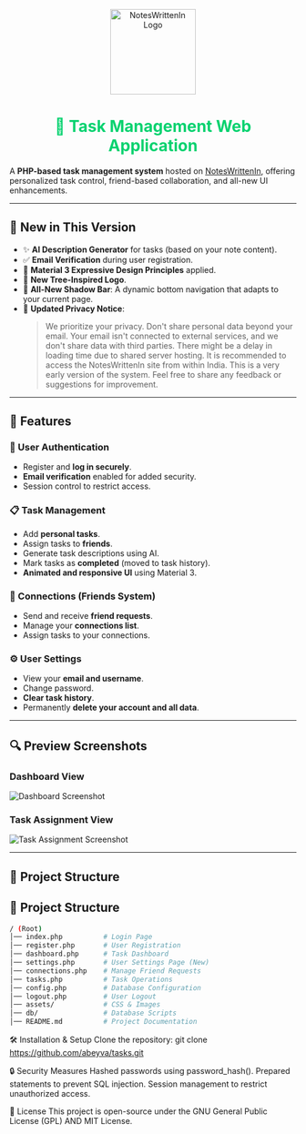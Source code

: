 <p align="center">
  <img src="https://blogger.googleusercontent.com/img/a/AVvXsEgWkSdis_Pm-ZIFjsEkrr3sxBbrr-h_gZn-GI82BnX7VHsF7x2mK2r7KYg8QNEZrQQmTp_4EV047A-U0UIezRLEqw0DIRsA1pxdKCnPxIoZRj7OVyWJXbPI7pAfxF3p09LaBqaqEtj1uHDBztmhh_a0yG59npNyoJQLicAKoWNWMF3m-Zgi2NMjvKOooQg" width="150" alt="NotesWrittenIn Logo">
</p>

<h1 align="center" style="color:#05d26f">📝 Task Management Web Application</h1>

A **PHP-based task management system** hosted on [NotesWrittenIn](https://notes.written.in), offering personalized task control, friend-based collaboration, and all-new UI enhancements.

---

## 🚀 New in This Version

- ✨ **AI Description Generator** for tasks (based on your note content).
- ✅ **Email Verification** during user registration.
- 🎨 **Material 3 Expressive Design Principles** applied.
- 🌿 **New Tree-Inspired Logo**.
- 📱 **All-New Shadow Bar**: A dynamic bottom navigation that adapts to your current page.
- 🔐 **Updated Privacy Notice**:
  > We prioritize your privacy. Don't share personal data beyond your email. Your email isn't connected to external services, and we don't share data with third parties. There might be a delay in loading time due to shared server hosting. It is recommended to access the NotesWrittenIn site from within India. This is a very early version of the system. Feel free to share any feedback or suggestions for improvement.

---

## 🌟 Features  

### 🔑 User Authentication  
- Register and **log in securely**.  
- **Email verification** enabled for added security.  
- Session control to restrict access.

### 📋 Task Management  
- Add **personal tasks**.  
- Assign tasks to **friends**.  
- Generate task descriptions using AI.  
- Mark tasks as **completed** (moved to task history).  
- **Animated and responsive UI** using Material 3.

### 👥 Connections (Friends System)  
- Send and receive **friend requests**.  
- Manage your **connections list**.  
- Assign tasks to your connections.  

### ⚙️ User Settings  
- View your **email and username**.  
- Change password.  
- **Clear task history**.  
- Permanently **delete your account and all data**.

---

## 🔍 Preview Screenshots

### Dashboard View  
![Dashboard Screenshot](https://blogger.googleusercontent.com/img/a/AVvXsEijsHKfD7enRLVXyvW4eYd6vwJJRQNsPYr2a09J-8dvv-58fyiuFZR8QL6MLTRizYFomhj1altJXF9-z9QRqwNwAUMi-yEPCq40WU1so86ant9ryOc4SnA4k7u9SnNvZ6Vke8VlNXvJw9HvWYx7Yq2MKHP_WSwCTzzqAEOiw2hc0Xp0V1dII9Sq9SvnAoQ)

### Task Assignment View  
![Task Assignment Screenshot](https://blogger.googleusercontent.com/img/a/AVvXsEiuYTgNvq55tZmTb3d49Mh5fCwKcNeXJtw1v-abUWqNzW-UF53SOOwPdfMx8r-HIvKN9DG9JozDv9a6ND8yIRFnzb1tedSNGdI6p8PW580ZYKWwEjvhBfwxzgwafm6YpdeL2uf5nP8nsEhU34RCzHHOcNI1jPqYeSOawX_hcan_AmqDROMKFCV3P0cd5D4)

---

## 📁 Project Structure  



## 📁 Project Structure  
```bash
/ (Root)
│── index.php          # Login Page
│── register.php       # User Registration
│── dashboard.php      # Task Dashboard
│── settings.php       # User Settings Page (New)
│── connections.php    # Manage Friend Requests
│── tasks.php          # Task Operations
│── config.php         # Database Configuration
│── logout.php         # User Logout
│── assets/            # CSS & Images
│── db/                # Database Scripts
│── README.md          # Project Documentation
```

🛠️ Installation & Setup
Clone the repository:
git clone https://github.com/abeyva/tasks.git

🔒 Security Measures
Hashed passwords using password_hash().
Prepared statements to prevent SQL injection.
Session management to restrict unauthorized access.


📜 License
This project is open-source under the GNU General Public License (GPL) AND MIT License.

